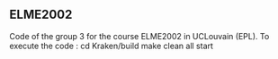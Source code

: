 ## ELME2002
Code of the group 3 for the course ELME2002 in UCLouvain (EPL).
To execute the code : 
cd Kraken/build
make clean all start
